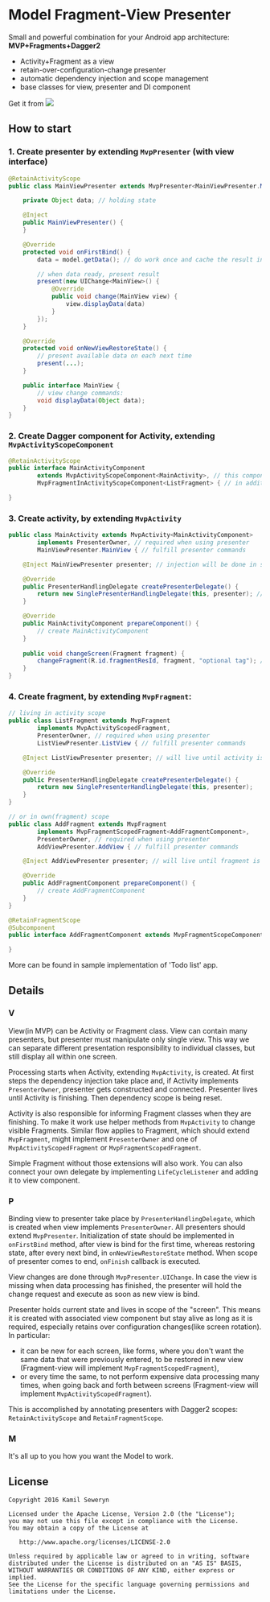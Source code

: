 # Model Fragment-View Presenter

Small and powerful combination for your Android app architecture: **MVP+Fragments+Dagger2**
 - Activity+Fragment as a view 
 - retain-over-configuration-change presenter
 - automatic dependency injection and scope management
 - base classes for view, presenter and DI component

Get it from [![](https://jitpack.io/v/sewerk/mfvp.svg)](https://jitpack.io/#sewerk/mfvp)

## How to start

### 1. Create **presenter** by extending `MvpPresenter` (with view interface)
```java
@RetainActivityScope
public class MainViewPresenter extends MvpPresenter<MainViewPresenter.MainView> {

    private Object data; // holding state

    @Inject
    public MainViewPresenter() {
    }

    @Override
    protected void onFirstBind() {
        data = model.getData(); // do work once and cache the result in field

        // when data ready, present result
        present(new UIChange<MainView>() {
            @Override
            public void change(MainView view) {
                view.displayData(data)
            }
        });
    }

    @Override
    protected void onNewViewRestoreState() {
        // present available data on each next time
        present(...);
    }

    public interface MainView {
        // view change commands:
        void displayData(Object data);
    }
}
```
### 2. Create Dagger **component** for Activity, extending `MvpActivityScopeComponent`
```java
@RetainActivityScope
public interface MainActivityComponent
        extends MvpActivityScopeComponent<MainActivity>, // this component is for MainActivity
        MvpFragmentInActivityScopeComponent<ListFragment> { // in addition, ListFragment presenter will live until activity is finishing

}
```
### 3. Create **activity**, by extending `MvpActivity`
```java
public class MainActivity extends MvpActivity<MainActivityComponent>
        implements PresenterOwner, // required when using presenter
        MainViewPresenter.MainView { // fulfill presenter commands

    @Inject MainViewPresenter presenter; // injection will be done in super.onCreate()

    @Override
    public PresenterHandlingDelegate createPresenterDelegate() {
        return new SinglePresenterHandlingDelegate(this, presenter); // single presenter managing this activity
    }

    @Override
    public MainActivityComponent prepareComponent() {
        // create MainActivityComponent
    }
    
    public void changeScreen(Fragment fragment) {
        changeFragment(R.id.fragmentResId, fragment, "optional tag"); // use API from base class for proper Fragment scope management
    }
}
```
### 4. Create **fragment**, by extending `MvpFragment`:
```java
// living in activity scope
public class ListFragment extends MvpFragment
        implements MvpActivityScopedFragment,
        PresenterOwner, // required when using presenter 
        ListViewPresenter.ListView { // fulfill presenter commands

    @Inject ListViewPresenter presenter; // will live until activity is finishing

    @Override
    public PresenterHandlingDelegate createPresenterDelegate() {
        return new SinglePresenterHandlingDelegate(this, presenter);
    }
}

// or in own(fragment) scope
public class AddFragment extends MvpFragment
        implements MvpFragmentScopedFragment<AddFragmentComponent>, 
        PresenterOwner, // required when using presenter 
        AddViewPresenter.AddView { // fulfill presenter commands

    @Inject AddViewPresenter presenter; // will live until fragment is finishing

    @Override
    public AddFragmentComponent prepareComponent() {
        // create AddFragmentComponent
    }
}

@RetainFragmentScope
@Subcomponent
public interface AddFragmentComponent extends MvpFragmentScopeComponent<AddFragment> {

}
```

More can be found in sample implementation of 'Todo list' app.

## Details

### V

View(in MVP) can be Activity or Fragment class. View can contain many presenters, but presenter must
manipulate only single view. This way we can separate different presentation responsibility to individual classes,
but still display all within one screen.

Processing starts when Activity, extending `MvpActivity`, is created. At first steps the dependency
injection take place and, if Activity implements `PresenterOwner`, presenter gets constructed and connected.
Presenter lives until Activity is finishing. Then dependency scope is being reset.

Activity is also responsible for informing Fragment classes when they are finishing.
To make it work use helper methods from `MvpActivity` to change visible Fragments.
Similar flow applies to Fragment, which should extend `MvpFragment`, might implement `PresenterOwner`
and one of `MvpActivityScopedFragment` or `MvpFragmentScopedFragment`.

Simple Fragment without those extensions will also work.
You can also connect your own delegate by implementing `LifeCycleListener` and adding it to view component.

### P

Binding view to presenter take place by `PresenterHandlingDelegate`, which is created when view implements `PresenterOwner`.
All presenters should extend `MvpPresenter`. Initialization of state should be implemented in `onFirstBind`
method, after view is bind for the first time, whereas restoring state, after every next bind,
in `onNewViewRestoreState` method. When scope of presenter comes to end, `onFinish` callback is executed.

View changes are done through `MvpPresenter.UIChange`. In case the view is missing when
data processing has finished, the presenter will hold the change request and execute as soon as new view
is bind.

Presenter holds current state and lives in scope of the "screen".
This means it is created with associated view component but stay alive as long as it is required,
especially retains over configuration changes(like screen rotation).
In particular:
- it can be new for each screen, like forms, where you don't want the same data that were
previously entered, to be restored in new view (Fragment-view will implement `MvpFragmentScopedFragment`),
- or every time the same, to not perform expensive data processing many times,
when going back and forth between screens (Fragment-view will implement `MvpActivityScopedFragment`).

This is accomplished by annotating presenters with Dagger2 scopes: `RetainActivityScope` and `RetainFragmentScope`.

### M

It's all up to you how you want the Model to work.

## License

    Copyright 2016 Kamil Seweryn

    Licensed under the Apache License, Version 2.0 (the "License");
    you may not use this file except in compliance with the License.
    You may obtain a copy of the License at

       http://www.apache.org/licenses/LICENSE-2.0

    Unless required by applicable law or agreed to in writing, software
    distributed under the License is distributed on an "AS IS" BASIS,
    WITHOUT WARRANTIES OR CONDITIONS OF ANY KIND, either express or implied.
    See the License for the specific language governing permissions and
    limitations under the License.

